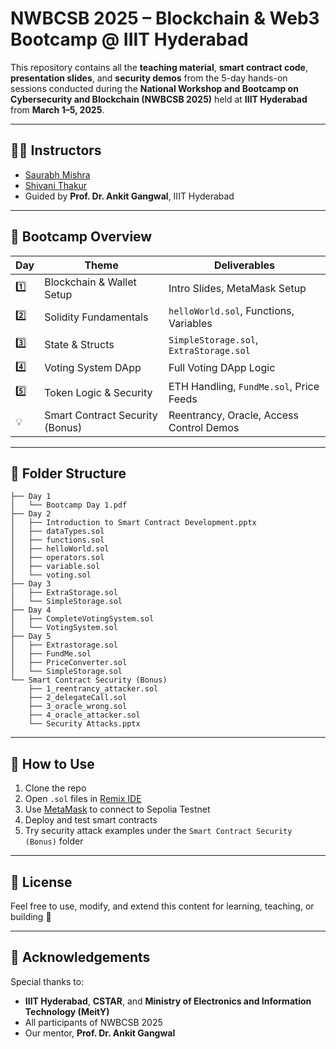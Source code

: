 
# NWBCSB 2025 – Blockchain & Web3 Bootcamp @ IIIT Hyderabad

This repository contains all the **teaching material**, **smart contract code**, **presentation slides**, and **security demos** from the 5-day hands-on sessions conducted during the **National Workshop and Bootcamp on Cybersecurity and Blockchain (NWBCSB 2025)** held at **IIIT Hyderabad** from **March 1–5, 2025**.

---

## 👩‍🏫 Instructors
- [Saurabh Mishra](https://www.linkedin.com/in/saurabhmishra55/)
- [Shivani Thakur](https://www.linkedin.com/in/shivanithakur15/) 
- Guided by **Prof. Dr. Ankit Gangwal**, IIIT Hyderabad

---

## 📅 Bootcamp Overview

| Day | Theme | Deliverables |
|-----|---------------------------|-------------|
| 1️⃣  | Blockchain & Wallet Setup         | Intro Slides, MetaMask Setup |
| 2️⃣  | Solidity Fundamentals             | `helloWorld.sol`, Functions, Variables |
| 3️⃣  | State & Structs                   | `SimpleStorage.sol`, `ExtraStorage.sol` |
| 4️⃣  | Voting System DApp                | Full Voting DApp Logic |
| 5️⃣  | Token Logic & Security            | ETH Handling, `FundMe.sol`, Price Feeds |
| 💡  | Smart Contract Security (Bonus)    | Reentrancy, Oracle, Access Control Demos |

---

## 📁 Folder Structure

```
├── Day 1
│   └── Bootcamp Day 1.pdf
├── Day 2
│   ├── Introduction to Smart Contract Development.pptx
│   ├── dataTypes.sol
│   ├── functions.sol
│   ├── helloWorld.sol
│   ├── operators.sol
│   ├── variable.sol
│   └── voting.sol
├── Day 3
│   ├── ExtraStorage.sol
│   └── SimpleStorage.sol
├── Day 4
│   ├── CompleteVotingSystem.sol
│   └── VotingSystem.sol
├── Day 5
│   ├── Extrastorage.sol
│   ├── FundMe.sol
│   ├── PriceConverter.sol
│   └── SimpleStorage.sol
└── Smart Contract Security (Bonus)
    ├── 1_reentrancy_attacker.sol
    ├── 2_delegateCall.sol
    ├── 3_oracle_wrong.sol
    ├── 4_oracle_attacker.sol
    └── Security Attacks.pptx
```

---

## 💾 How to Use

1. Clone the repo
2. Open `.sol` files in [Remix IDE](https://remix.ethereum.org/)
3. Use [MetaMask](https://metamask.io/) to connect to Sepolia Testnet
4. Deploy and test smart contracts
5. Try security attack examples under the `Smart Contract Security (Bonus)` folder

---

## 📢 License

Feel free to use, modify, and extend this content for learning, teaching, or building 🚀

---

## 🙌 Acknowledgements

Special thanks to:
- **IIIT Hyderabad**, **CSTAR**, and **Ministry of Electronics and Information Technology (MeitY)**
- All participants of NWBCSB 2025
- Our mentor, **Prof. Dr. Ankit Gangwal**

